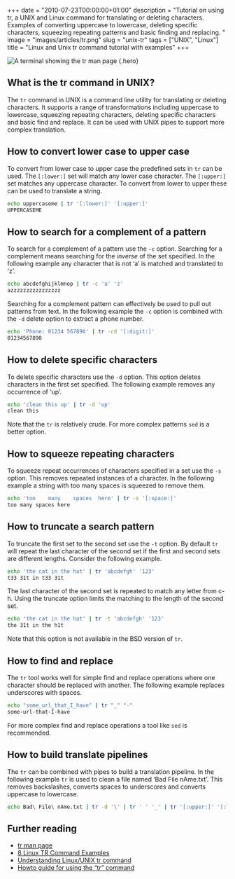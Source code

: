 +++
date = "2010-07-23T00:00:00+01:00"
description = "Tutorial on using tr, a UNIX and Linux command for translating or deleting characters. Examples of converting uppercase to lowercase, deleting specific characters, squeezing repeating patterns and basic finding and replacing. "
image = "images/articles/tr.png"
slug = "unix-tr"
tags = ["UNIX", "Linux"]
title = "Linux and Unix tr command tutorial with examples"
+++

<!-- prettier-ignore -->
![A terminal showing the tr man page](/images/articles/tr.png)
{.hero}

## What is the tr command in UNIX?

The `tr` command in UNIX is a command line utility for translating or deleting
characters. It supports a range of transformations including uppercase to
lowercase, squeezing repeating characters, deleting specific characters and
basic find and replace. It can be used with UNIX pipes to support more complex
translation.

## How to convert lower case to upper case

To convert from lower case to upper case the predefined sets in `tr` can be
used. The `[:lower:]` set will match any lower case character. The `[:upper:]`
set matches any uppercase character. To convert from lower to upper these can be
used to translate a string.

```sh
echo uppercaseme | tr '[:lower:]' '[:upper:]'
UPPERCASEME
```

## How to search for a complement of a pattern

To search for a complement of a pattern use the `-c` option. Searching for a
complement means searching for the _inverse_ of the set specified. In the
following example any character that is not ‘a’ is matched and translated to
‘z’.

```sh
echo abcdefghijklmnop | tr -c 'a' 'z'
azzzzzzzzzzzzzzzz
```

Searching for a complement pattern can effectively be used to pull out patterns
from text. In the following example the `-c` option is combined with the `-d`
delete option to extract a phone number.

```sh
echo 'Phone: 01234 567890' | tr -cd '[:digit:]'
01234567890
```

## How to delete specific characters

To delete specific characters use the `-d` option. This option deletes
characters in the first set specified. The following example removes any
occurrence of ‘up’.

```sh
echo 'clean this up' | tr -d 'up'
clean this
```

Note that the `tr` is relatively crude. For more complex patterns `sed` is a
better option.

## How to squeeze repeating characters

To squeeze repeat occurrences of characters specified in a set use the `-s`
option. This removes repeated instances of a character. In the following example
a string with too many spaces is squeezed to remove them.

```sh
echo 'too    many    spaces  here' | tr -s '[:space:]'
too many spaces here
```

## How to truncate a search pattern

To truncate the first set to the second set use the `-t` option. By default `tr`
will repeat the last character of the second set if the first and second sets
are different lengths. Consider the following example.

```sh
echo 'the cat in the hat' | tr 'abcdefgh' '123'
t33 31t in t33 31t
```

The last character of the second set is repeated to match any letter from c-h.
Using the truncate option limits the matching to the length of the second set.

```sh
echo 'the cat in the hat' | tr -t 'abcdefgh' '123'
the 31t in the h1t
```

Note that this option is not available in the BSD version of `tr`.

## How to find and replace

The `tr` tool works well for simple find and replace operations where one
character should be replaced with another. The following example replaces
underscores with spaces.

```sh
echo "some_url_that_I_have" | tr "_" "-"
some-url-that-I-have
```

For more complex find and replace operations a tool like `sed` is recommended.

## How to build translate pipelines

The `tr` can be combined with pipes to build a translation pipeline. In the
following example `tr` is used to clean a file named ‘Bad File nAme.txt’. This
removes backslashes, converts spaces to underscores and converts uppercase to
lowercase.

```sh
echo Bad\ File\ nAme.txt | tr -d '\' | tr ' ' '_' | tr '[:upper:]' '[:lower:]'
```

## Further reading

- [tr man page](http://linux.die.net/man/1/tr)
- [8 Linux TR Command Examples](http://www.thegeekstuff.com/2012/12/linux-tr-command/)
- [Understanding Linux/UNIX tr command](http://www.cyberciti.biz/faq/how-to-use-linux-unix-tr-command/)
- [Howto guide for using the “tr” command](http://landoflinux.com/linux_translate_command.html)
